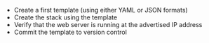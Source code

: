 - Create a first template (using either YAML or JSON formats)
- Create the stack using the template
- Verify that the web server is running at the advertised IP address
- Commit the template to version control 